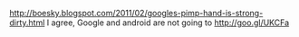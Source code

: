 http://boesky.blogspot.com/2011/02/googles-pimp-hand-is-strong-dirty.html I agree, Google and android are not going to http://goo.gl/UKCFa
